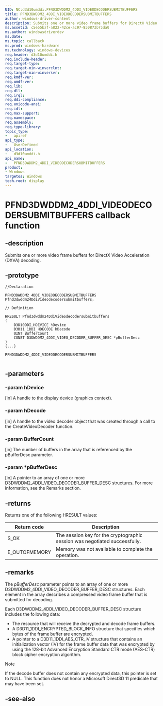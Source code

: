 ```yaml
---
UID: NC:d3d10umddi.PFND3DWDDM2_4DDI_VIDEODECODERSUBMITBUFFERS
title: PFND3DWDDM2_4DDI_VIDEODECODERSUBMITBUFFERS
author: windows-driver-content
description: Submits one or more video frame buffers for DirectX Video Acceleration (DXVA) decoding.
ms.assetid: c5e55baf-a822-42ce-ac97-830873b75da0
ms.author: windowsdriverdev
ms.date:
ms.topic: callback
ms.prod: windows-hardware
ms.technology: windows-devices
req.header: d3d10umddi.h
req.include-header:
req.target-type:
req.target-min-winverclnt:
req.target-min-winversvr:
req.kmdf-ver:
req.umdf-ver:
req.lib:
req.dll:
req.irql:
req.ddi-compliance:
req.unicode-ansi:
req.idl:
req.max-support:
req.namespace:
req.assembly:
req.type-library:
topic_type:
-	apiref
api_type:
-	UserDefined
api_location:
-	d3d10umddi.h
api_name:
-	PFND3DWDDM2_4DDI_VIDEODECODERSUBMITBUFFERS
product: 
- Windows
targetos: Windows
tech.root: display
---
```


# PFND3DWDDM2_4DDI_VIDEODECODERSUBMITBUFFERS callback function

## -description

Submits one or more video frame buffers for DirectX Video Acceleration (DXVA) decoding.

## -prototype

```
//Declaration

PFND3DWDDM2_4DDI_VIDEODECODERSUBMITBUFFERS Pfnd3dwddm24DdiVideodecodersubmitbuffers;

// Definition

HRESULT Pfnd3dwddm24DdiVideodecodersubmitbuffers
(
	D3D10DDI_HDEVICE hDevice
	D3D11_1DDI_HDECODE hDecode
	UINT BufferCount
	CONST D3DWDDM2_4DDI_VIDEO_DECODER_BUFFER_DESC *pBufferDesc
)
{...}

PFND3DWDDM2_4DDI_VIDEODECODERSUBMITBUFFERS


```

## -parameters

### -param hDevice 

[in] A handle to the display device (graphics context).

### -param hDecode

[in] A handle to the video decoder object that was created through a call to the CreateVideoDecoder function.

### -param BufferCount

[in] The number of buffers in the array that is referenced by the pBufferDesc parameter.

### -param *pBufferDesc

[in] A pointer to an array of one or more D3DWDDM2_4DDI_VIDEO_DECODER_BUFFER_DESC structures. For more information, see the Remarks section.



## -returns

Returns one of the following HRESULT values:

| Return code | Description |
|---|---|
|S_OK|The session key for the cryptographic session was negotiated successfully.|
|E_OUTOFMEMORY|Memory was not available to complete the operation.|

## -remarks

The *pBufferDesc* parameter points to an array of one or more D3DWDDM2_4DDI_VIDEO_DECODER_BUFFER_DESC structures. Each element in the array describes a compressed video frame buffer that is submitted for decoding.

Each D3DWDDM2_4DDI_VIDEO_DECODER_BUFFER_DESC structure includes the following data:

* The resource that will receive the decrypted and decode frame buffers.
* A D3D11_1DDI_ENCRYPTED_BLOCK_INFO structure that specifies which bytes of the frame buffer are encrypted.
* A pointer to a D3D11_1DDI_AES_CTR_IV structure that contains an initialization vector (IV) for the frame buffer data that was encrypted by using the 128-bit Advanced Encryption Standard CTR mode (AES-CTR) block cipher encryption algorithm.

> [!NOTE]
> If the decode buffer does not contain any encrypted data, this pointer is set to NULL. This function does not honor a Microsoft Direct3D 11 predicate that may have been set.



## -see-also